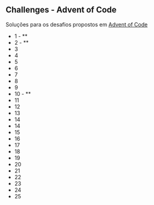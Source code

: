 ## Challenges - Advent of Code
Soluções para os desafios propostos em [Advent of Code](http://adventofcode.com/)

- 1 - **
- 2 - **
- 3
- 4
- 5
- 6
- 7
- 8
- 9
- 10 - **
- 11
- 12
- 13
- 14
- 14
- 15
- 16
- 17
- 18
- 19
- 20
- 21
- 22
- 23
- 24
- 25
